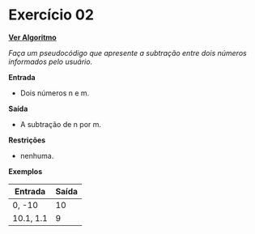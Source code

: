 # Exercício 02

[**Ver Algoritmo**](Algoritmo02.md)

*Faça um pseudocódigo que apresente a subtração entre dois números informados pelo usuário.*

**Entrada**

- Dois números n e m.

**Saída**

- A subtração de n por m.

**Restrições**

- nenhuma.

**Exemplos**

|Entrada |Saída |
|-|-|
|0, -10|10|
|10.1, 1.1| 9|

